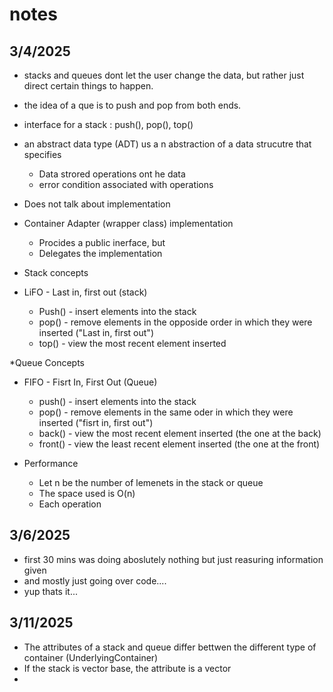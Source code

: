 # notes

## 3/4/2025
* stacks and queues dont let the user change the data, but rather just direct certain things to happen.
* the idea of a que is to push and pop from both ends.
* interface for a stack : push(), pop(), top()
* an abstract data type (ADT) us a n abstraction of a data strucutre that specifies
  * Data strored operations ont he data
  * error condition associated with operations
* Does not talk about implementation
* Container Adapter (wrapper class) implementation
  * Procides a public inerface, but
  * Delegates the implementation

* Stack concepts
* LiFO - Last in, first out (stack)
  * Push() - insert elements into the stack
  * pop() - remove elements in the opposide order in which they were inserted ("Last in, first out")
  * top() - view the most recent element inserted

*Queue Concepts
* FIFO - Fisrt In, First Out (Queue)
  * push() - insert elements into the stack
  * pop() - remove elements in the same oder in which they were inserted ("fisrt in, first out")
  * back() - view the most recent element inserted (the one at the back)
  * front() - view the least recent element inserted (the one at the front)
 
* Performance
  * Let n be the number of lemenets in the stack or queue
  * The space used is O(n)
  * Each operation

## 3/6/2025

* first 30 mins was doing aboslutely nothing but just reasuring information given
* and mostly just going over code....
* yup thats it...

## 3/11/2025
* The attributes of a stack and queue differ bettwen the different type of container (UnderlyingContainer)
* If the stack is vector base, the attribute is a vector
* 
